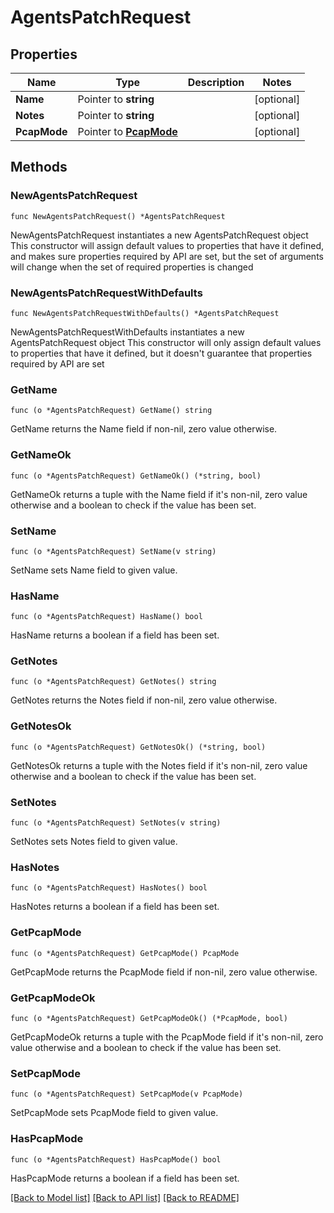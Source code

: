 # AgentsPatchRequest

## Properties

Name | Type | Description | Notes
------------ | ------------- | ------------- | -------------
**Name** | Pointer to **string** |  | [optional] 
**Notes** | Pointer to **string** |  | [optional] 
**PcapMode** | Pointer to [**PcapMode**](PcapMode.md) |  | [optional] 

## Methods

### NewAgentsPatchRequest

`func NewAgentsPatchRequest() *AgentsPatchRequest`

NewAgentsPatchRequest instantiates a new AgentsPatchRequest object
This constructor will assign default values to properties that have it defined,
and makes sure properties required by API are set, but the set of arguments
will change when the set of required properties is changed

### NewAgentsPatchRequestWithDefaults

`func NewAgentsPatchRequestWithDefaults() *AgentsPatchRequest`

NewAgentsPatchRequestWithDefaults instantiates a new AgentsPatchRequest object
This constructor will only assign default values to properties that have it defined,
but it doesn't guarantee that properties required by API are set

### GetName

`func (o *AgentsPatchRequest) GetName() string`

GetName returns the Name field if non-nil, zero value otherwise.

### GetNameOk

`func (o *AgentsPatchRequest) GetNameOk() (*string, bool)`

GetNameOk returns a tuple with the Name field if it's non-nil, zero value otherwise
and a boolean to check if the value has been set.

### SetName

`func (o *AgentsPatchRequest) SetName(v string)`

SetName sets Name field to given value.

### HasName

`func (o *AgentsPatchRequest) HasName() bool`

HasName returns a boolean if a field has been set.

### GetNotes

`func (o *AgentsPatchRequest) GetNotes() string`

GetNotes returns the Notes field if non-nil, zero value otherwise.

### GetNotesOk

`func (o *AgentsPatchRequest) GetNotesOk() (*string, bool)`

GetNotesOk returns a tuple with the Notes field if it's non-nil, zero value otherwise
and a boolean to check if the value has been set.

### SetNotes

`func (o *AgentsPatchRequest) SetNotes(v string)`

SetNotes sets Notes field to given value.

### HasNotes

`func (o *AgentsPatchRequest) HasNotes() bool`

HasNotes returns a boolean if a field has been set.

### GetPcapMode

`func (o *AgentsPatchRequest) GetPcapMode() PcapMode`

GetPcapMode returns the PcapMode field if non-nil, zero value otherwise.

### GetPcapModeOk

`func (o *AgentsPatchRequest) GetPcapModeOk() (*PcapMode, bool)`

GetPcapModeOk returns a tuple with the PcapMode field if it's non-nil, zero value otherwise
and a boolean to check if the value has been set.

### SetPcapMode

`func (o *AgentsPatchRequest) SetPcapMode(v PcapMode)`

SetPcapMode sets PcapMode field to given value.

### HasPcapMode

`func (o *AgentsPatchRequest) HasPcapMode() bool`

HasPcapMode returns a boolean if a field has been set.


[[Back to Model list]](../README.md#documentation-for-models) [[Back to API list]](../README.md#documentation-for-api-endpoints) [[Back to README]](../README.md)


